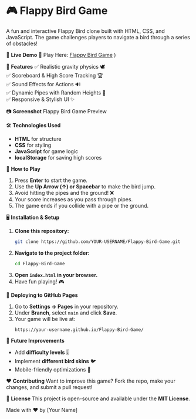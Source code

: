 # 🎮 Flappy Bird Game
A fun and interactive Flappy Bird clone built with HTML, CSS, and JavaScript. The game challenges players to navigate a bird through a series of obstacles!

🚀 **Live Demo**
🔗 Play Here:  [Flappy Bird Game](https://rohits78.github.io/Flappy-Bird-Game/)
)

📌 **Features**
✅ Realistic gravity physics 🕊️  
✅ Scoreboard & High Score Tracking 🏆  
✅ Sound Effects for Actions 🔊  
✅ Dynamic Pipes with Random Heights 🌿  
✅ Responsive & Stylish UI ✨  

📷 **Screenshot**
Flappy Bird Game Preview

🛠️ **Technologies Used**
- **HTML** for structure  
- **CSS** for styling  
- **JavaScript** for game logic  
- **localStorage** for saving high scores  

🎯 **How to Play**
1. Press **Enter** to start the game.  
2. Use the **Up Arrow (↑) or Spacebar** to make the bird jump.  
3. Avoid hitting the pipes and the ground! ❌  
4. Your score increases as you pass through pipes.  
5. The game ends if you collide with a pipe or the ground.  

🖥️ **Installation & Setup**
1. **Clone this repository:**  
   ```sh
   git clone https://github.com/YOUR-USERNAME/Flappy-Bird-Game.git
   ```
2. **Navigate to the project folder:**  
   ```sh
   cd Flappy-Bird-Game
   ```
3. **Open `index.html` in your browser.**  
4. Have fun playing! 🎮  

📢 **Deploying to GitHub Pages**
1. Go to **Settings → Pages** in your repository.
2. Under **Branch**, select `main` and click **Save**.
3. Your game will be live at:  
   ```
   https://your-username.github.io/Flappy-Bird-Game/
   ```

📌 **Future Improvements**
- Add **difficulty levels** 🎚️  
- Implement **different bird skins** 🐦  
- Mobile-friendly optimizations 📱  

❤️ **Contributing**
Want to improve this game? Fork the repo, make your changes, and submit a pull request!

📜 **License**
This project is open-source and available under the **MIT License**.

Made with ❤️ by [Your Name]

